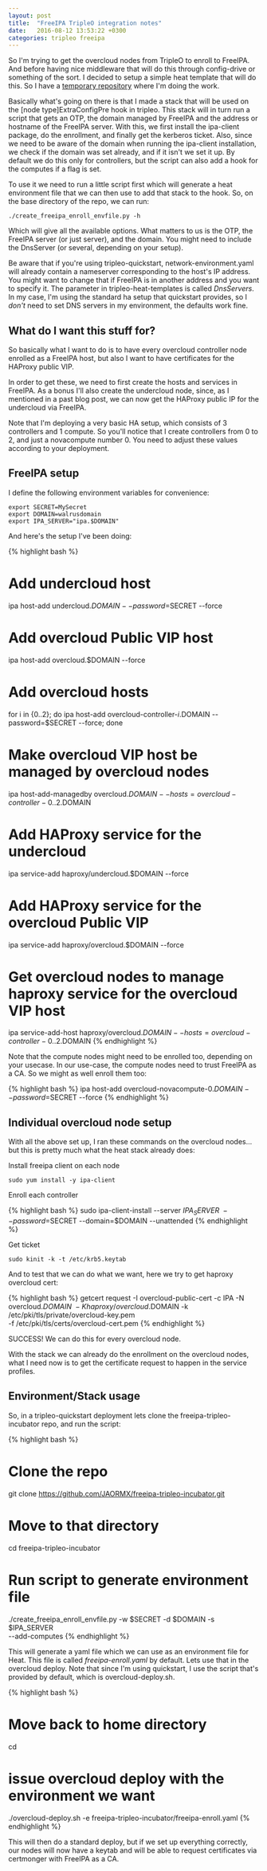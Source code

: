 ```yaml
---
layout: post
title:  "FreeIPA TripleO integration notes"
date:   2016-08-12 13:53:22 +0300
categories: tripleo freeipa
---
```


So I'm trying to get the overcloud nodes from TripleO to enroll to FreeIPA. And
before having nice middleware that will do this through config-drive or
something of the sort. I decided to setup a simple heat template that will do
this. So I have a [temporary repository][temp-repo] where I'm doing the work.

Basically what's going on there is that I made a stack that will be used on the
[node type]ExtraConfigPre hook in tripleo. This stack will in turn run a
script that gets an OTP, the domain managed by FreeIPA and the address or
hostname of the FreeIPA server. With this, we first install the ipa-client
package, do the enrollment, and finally get the kerberos ticket. Also, since
we need to be aware of the domain when running the ipa-client installation, we
check if the domain was set already, and if it isn't we set it up. By default
we do this only for controllers, but the script can also add a hook for the
computes if a flag is set.

To use it we need to run a little script first which will generate a heat
environment file that we can then use to add that stack to the hook. So, on
the base directory of the repo, we can run:

    ./create_freeipa_enroll_envfile.py -h

Which will give all the available options. What matters to us is the OTP, the
FreeIPA server (or just server), and the domain. You might need to include the
DnsServer (or several, depending on your setup).

Be aware that if you're using tripleo-quickstart, network-environment.yaml will
already contain a nameserver corresponding to the host's IP address. You might
want to change that if FreeIPA is in another address and you want to specify
it. The parameter in tripleo-heat-templates is called _DnsServers_. In my case,
I'm using the standard ha setup that quickstart provides, so I *don't* need to
set DNS servers in my environment, the defaults work fine.

## What do I want this stuff for?

So basically what I want to do is to have every overcloud controller node
enrolled as a FreeIPA host, but also I want to have certificates for the
HAProxy public VIP.

In order to get these, we need to first create the hosts and services in
FreeIPA. As a bonus I'll also create the undercloud node, since, as I mentioned
in a past blog post, we can now get the HAProxy public IP for the undercloud
via FreeIPA.

Note that I'm deploying a very basic HA setup, which consists of 3 controllers
and 1 compute. So you'll notice that I create controllers from 0 to 2, and
just a novacompute number 0. You need to adjust these values according to your
deployment.

## FreeIPA setup

I define the following environment variables for convenience:

    export SECRET=MySecret
    export DOMAIN=walrusdomain
    export IPA_SERVER="ipa.$DOMAIN"

And here's the setup I've been doing:

{% highlight bash %}
# Add undercloud host
ipa host-add undercloud.$DOMAIN --password=$SECRET --force

# Add overcloud Public VIP host
ipa host-add overcloud.$DOMAIN --force

# Add overcloud hosts
for i in {0..2}; do ipa host-add overcloud-controller-$i.$DOMAIN --password=$SECRET --force; done

# Make overcloud VIP host be managed by overcloud nodes
ipa host-add-managedby overcloud.$DOMAIN --hosts=overcloud-controller-{0..2}.$DOMAIN

# Add HAProxy service for the undercloud
ipa service-add haproxy/undercloud.$DOMAIN --force

# Add HAProxy service for the overcloud Public VIP
ipa service-add haproxy/overcloud.$DOMAIN --force

# Get overcloud nodes to manage haproxy service for the overcloud VIP host
ipa service-add-host haproxy/overcloud.$DOMAIN --hosts=overcloud-controller-{0..2}.$DOMAIN
{% endhighlight %}

Note that the compute nodes might need to be enrolled too, depending on your
usecase. In our use-case, the compute nodes need to trust FreeIPA as a CA. So
we might as well enroll them too:

{% highlight bash %}
ipa host-add overcloud-novacompute-0.$DOMAIN --password=$SECRET --force
{% endhighlight %}

## Individual overcloud node setup

With all the above set up, I ran these commands on the overcloud nodes... but
this is pretty much what the heat stack already does:

Install freeipa client on each node

    sudo yum install -y ipa-client

Enroll each controller

{% highlight bash %}
sudo ipa-client-install --server $IPA_SERVER \
    --password=$SECRET --domain=$DOMAIN --unattended
{% endhighlight %}

Get ticket

    sudo kinit -k -t /etc/krb5.keytab

And to test that we can do what we want, here we try to get haproxy overcloud
cert:

{% highlight bash %}
getcert request -I overcloud-public-cert -c IPA -N overcloud.$DOMAIN \
    -K haproxy/overcloud.$DOMAIN -k /etc/pki/tls/private/overcloud-key.pem \
    -f /etc/pki/tls/certs/overcloud-cert.pem
{% endhighlight %}

SUCCESS! We can do this for every overcloud node.

With the stack we can already do the enrollment on the overcloud nodes, what I
need now is to get the certificate request to happen in the service profiles.

## Environment/Stack usage

So, in a tripleo-quickstart deployment lets clone the freeipa-tripleo-incubator
repo, and run the script:

{% highlight bash %}
# Clone the repo
git clone https://github.com/JAORMX/freeipa-tripleo-incubator.git
# Move to that directory
cd freeipa-tripleo-incubator
# Run script to generate environment file
./create_freeipa_enroll_envfile.py -w $SECRET -d $DOMAIN -s $IPA_SERVER \
    --add-computes
{% endhighlight %}

This will generate a yaml file which we can use as an environment file for
Heat. This file is called _freeipa-enroll.yaml_ by default. Lets use that in
the overcloud deploy. Note that since I'm using quickstart, I use the script
that's provided by default, which is overcloud-deploy.sh.

{% highlight bash %}
# Move back to home directory
cd
# issue overcloud deploy with the environment we want
./overcloud-deploy.sh -e freeipa-tripleo-incubator/freeipa-enroll.yaml
{% endhighlight %}

This will then do a standard deploy, but if we set up everything correctly, our
nodes will now have a keytab and will be able to request certificates via
certmonger with FreeIPA as a CA.

[temp-repo]: https://github.com/JAORMX/freeipa-tripleo-incubator
